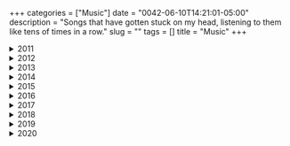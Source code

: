+++
categories = ["Music"]
date = "0042-06-10T14:21:01-05:00"
description = "Songs that have gotten stuck on my head, listening to them like tens of times in a row."
slug = ""
tags = []
title = "Music"
+++


<details>
<summary>2011</summary>


_October 1st, 2011._
<center><iframe width="560" height="315" src="https://www.youtube-nocookie.com/embed/rn7MmS3vazU" frameborder="0" allow="accelerometer; autoplay; encrypted-media; gyroscope; picture-in-picture" allowfullscreen></iframe></center>
<center>I truly believe **Echoes** was made to go along **2001: A Space Odyssey**.\\
_"And no one called us to the land, and no one knows the where's or why's"._</center>


_December 10th, 2011._
<center><iframe width="560" height="315" src="https://www.youtube-nocookie.com/embed/9yAxIdkF2Qo" frameborder="0" allow="accelerometer; autoplay; encrypted-media; gyroscope; picture-in-picture" allowfullscreen></iframe></center>
<center>_"I'll lay down in the sand and let the ocean lead, carry me to Innisfree like pollen on the breeze"._</center>


</details>
<details>
<summary>2012</summary>


_April 24th, 2012._
<center><iframe width="560" height="315" src="https://www.youtube-nocookie.com/embed/HYyw0Zv1iw4" frameborder="0" allow="accelerometer; autoplay; encrypted-media; gyroscope; picture-in-picture" allowfullscreen></iframe></center>
<center>_"Steal me now and forever, I'll steal something good for you"._</center>


_June 16th, 2012._
<center><iframe width="560" height="315" src="https://www.youtube-nocookie.com/embed/0fcRa5Z6LmU" frameborder="0" allow="accelerometer; autoplay; encrypted-media; gyroscope; picture-in-picture" allowfullscreen></iframe></center>
<center>_"In the water where I center my emotion, all the world can pass me by"._</center>


_July 15th, 2012._
<center><iframe width="560" height="315" src="https://www.youtube-nocookie.com/embed/KQH2Kq1QXaI" frameborder="0" allow="accelerometer; autoplay; encrypted-media; gyroscope; picture-in-picture" allowfullscreen></iframe></center>
<center>_"Well, am I getting closer? Will I ever get there? Does it even matter? Do I really need it?"._</center>


_September 23rd, 2012._
<center><iframe width="560" height="315" src="https://www.youtube-nocookie.com/embed/BbWBRnDK_AE" frameborder="0" allow="accelerometer; autoplay; encrypted-media; gyroscope; picture-in-picture" allowfullscreen></iframe></center>
<center>On this day I listened to this song **33 times** while developing [this](https://www.youtube.com/watch?v=CiVLUqopDKA).\\
_"Don't get any big ideas, they're not gonna happen"._</center>


</details>
<details>
<summary>2013</summary>


_February 2th, 2013._
<center><iframe width="560" height="315" src="https://www.youtube-nocookie.com/embed/M8ep7f8fFSI" frameborder="0" allow="accelerometer; autoplay; encrypted-media; gyroscope; picture-in-picture" allowfullscreen></iframe></center>
<center>_"The only one who's judging you is yourself, nobody else"._</center>


_February 4th, 2013._
<center><iframe width="560" height="315" src="https://www.youtube-nocookie.com/embed/UVadPWNLiZs" frameborder="0" allow="accelerometer; autoplay; encrypted-media; gyroscope; picture-in-picture" allowfullscreen></iframe></center>
<center>**Oracular Spectacular** is a fucking amazing album.\\
_"I am fire, where's my form?"._</center>


_March 13th, 2013._
<center><iframe width="560" height="315" src="https://www.youtube-nocookie.com/embed/hO1pn6D-t4M" frameborder="0" allow="accelerometer; autoplay; encrypted-media; gyroscope; picture-in-picture" allowfullscreen></iframe></center>
<center>_"...Shall consume the world to ashes"._</center>


_April 27th, 2013._
<center><iframe width="560" height="315" src="https://www.youtube-nocookie.com/embed/fTaOlBWcl48" frameborder="0" allow="accelerometer; autoplay; encrypted-media; gyroscope; picture-in-picture" allowfullscreen></iframe></center>
<center>_"Pleased to meet you take my hand, there is no way back from here"._</center>


_May 15th, 2013._
<center><iframe width="560" height="315" src="https://www.youtube-nocookie.com/embed/_Osc5Zc9jSE" frameborder="0" allow="accelerometer; autoplay; encrypted-media; gyroscope; picture-in-picture" allowfullscreen></iframe></center>
<center>_"The clock puts its hands 'round, the hourglass waist"._</center>


_May 29th, 2013._
<center><iframe width="560" height="315" src="https://www.youtube-nocookie.com/embed/eBG7P-K-r1Y" frameborder="0" allow="accelerometer; autoplay; encrypted-media; gyroscope; picture-in-picture" allowfullscreen></iframe></center>
<center>_"The only thing I'll ever ask of you, you've got to promise not to stop when I say"._</center>


_June 28th, 2013._
<center><iframe width="560" height="315" src="https://www.youtube-nocookie.com/embed/evG2DDmSdxM" frameborder="0" allow="accelerometer; autoplay; encrypted-media; gyroscope; picture-in-picture" allowfullscreen></iframe></center>
<center>I’ve never heard _“fucking”_ said so beautifully.</center>


_August 8th, 2013._
<center><iframe width="560" height="315" src="https://www.youtube-nocookie.com/embed/Y22tIJ6toPY" frameborder="0" allow="accelerometer; autoplay; encrypted-media; gyroscope; picture-in-picture" allowfullscreen></iframe></center>
<center>**Goodfellas** is an incredible movie.\\
_"My clothes may still be torn and tattled, but in my heart I'd be a king". g_</center>

</details>
<details>
<summary>2014</summary>


_March 10th, 2014._
<center><iframe width="560" height="315" src="https://www.youtube-nocookie.com/embed/56hqrlQxMMI" frameborder="0" allow="accelerometer; autoplay; encrypted-media; gyroscope; picture-in-picture" allowfullscreen></iframe></center>
<center>_"Don’t say **words** you’re gonna regret, don’t let the **fire** rush to your head"._</center>


_March 28th, 2014._
<center><iframe width="560" height="315" src="https://www.youtube-nocookie.com/embed/d3sA5plF6kE" frameborder="0" allow="accelerometer; autoplay; encrypted-media; gyroscope; picture-in-picture" allowfullscreen></iframe></center>
<center>_"I feel the salty waves come in, I feel them crash against my skin,\\
and I smile as I respire **because I know they'll never win**"._</center>


_October 14th, 2014._
<center><iframe width="560" height="315" src="https://www.youtube-nocookie.com/embed/DuQ4WSF6MkQ" frameborder="0" allow="accelerometer; autoplay; encrypted-media; gyroscope; picture-in-picture" allowfullscreen></iframe></center>
<center>_"... And smiles as the puppets dance, in the court of the crimson king"._</center>


_October 24th, 2014._
<center><iframe width="560" height="315" src="https://www.youtube-nocookie.com/embed/AZKcl4-tcuo" frameborder="0" allow="accelerometer; autoplay; encrypted-media; gyroscope; picture-in-picture" allowfullscreen></iframe></center>
<center>_"Is there life on Mars?"_</center>


_November 16th, 2014._
<center><iframe width="560" height="315" src="https://www.youtube-nocookie.com/embed/J0RKpmjjpLQ" frameborder="0" allow="accelerometer; autoplay; encrypted-media; gyroscope; picture-in-picture" allowfullscreen></iframe></center>
<center>It was with this piece of music that I fell in love for the rest of my life with **Philip Glass**' music.</center>


</details>
<details>
<summary>2015</summary>


_April 8th, 2015._
<center><iframe width="560" height="315" src="https://www.youtube-nocookie.com/embed/p-HI3kd5jPc" frameborder="0" allow="accelerometer; autoplay; encrypted-media; gyroscope; picture-in-picture" allowfullscreen></iframe></iframe></center>
<center>**2009**. Astronomy. 10th Grade. Crazy times.\\
_"Tongue-tied and twisted, just and Earth-bound misfit, I"._</center>


_March 30th, 2015._
<center><iframe width="560" height="315" src="https://www.youtube.com/embed/l2cyFpa0mo8" frameborder="0" allow="accelerometer; autoplay; encrypted-media; gyroscope; picture-in-picture" allowfullscreen></iframe></center>
<center>_"Mr. Sandman, bring me a dream"._</center>


_May 21st, 2015._
<center><iframe width="560" height="315" src="https://www.youtube-nocookie.com/embed/bK7HJvmgFnM" frameborder="0" allow="accelerometer; autoplay; encrypted-media; gyroscope; picture-in-picture" allowfullscreen></iframe></center>
<center>I had a **very intense** lucid dream and this song was in it.</center>


_July 19th, 2015._
<center><iframe width="560" height="315" src="https://www.youtube-nocookie.com/embed/4TZPYWfJ6yU" frameborder="0" allow="accelerometer; autoplay; encrypted-media; gyroscope; picture-in-picture" allowfullscreen></iframe></center>
<center>_"Slipped off into the slipstream, she's looking for the summer dream,\\
Came down from the mountain, to find another machine"._</center>


_October 21st, 2015._
<center><iframe width="560" height="315" src="https://www.youtube-nocookie.com/embed/KCkgYhtz64U" frameborder="0" allow="accelerometer; autoplay; encrypted-media; gyroscope; picture-in-picture" allowfullscreen></iframe></center>
<center>Today's the day Marty McFly arrived to the future.\\
_"First time you feel it, it might make you sad, next time you feel it it might make you mad"._</center>

_October 23th, 2015._
<center><iframe width="560" height="315" src="https://www.youtube-nocookie.com/embed/pR_5QRO6kPM" frameborder="0" allow="accelerometer; autoplay; encrypted-media; gyroscope; picture-in-picture" allowfullscreen></iframe></center>
<center>I'm going home.</center>


_October 27th, 2015._
<center><iframe width="560" height="315" src="https://www.youtube-nocookie.com/embed/G_sBOsh-vyI" frameborder="0" allow="accelerometer; autoplay; encrypted-media; gyroscope; picture-in-picture" allowfullscreen></iframe></center>
<center>I felt in love with **Muse** with this song in 2008, and today I get to see them live.\\
_"Don't waste your time, or time will waste you"._</center>


_November 17th, 2015._
<center><iframe width="560" height="315" src="https://www.youtube-nocookie.com/embed/CvFH_6DNRCY" frameborder="0" allow="accelerometer; autoplay; encrypted-media; gyroscope; picture-in-picture" allowfullscreen></iframe></center>
<center>Like **Radiohead** [once wrote](https://www.youtube.com/watch?v=INvrv9ppxvQ), _"I was dropped from the moonbeam, and sailed on shooting stars’"._</center>


_December 22nd, 2015._
<center><iframe width="560" height="315" src="https://www.youtube-nocookie.com/embed/onRk0sjSgFU" frameborder="0" allow="accelerometer; autoplay; encrypted-media; gyroscope; picture-in-picture" allowfullscreen></iframe></center>
<center>Things are ███ in their right place.</center>


</details>
<details>
<summary>2016</summary>


_January 30th, 2016._
<center><iframe width="560" height="315" src="https://www.youtube-nocookie.com/embed/IU2wBKoDOzg" frameborder="0" allow="accelerometer; autoplay; encrypted-media; gyroscope; picture-in-picture" allowfullscreen></iframe></center>
<center>I really love this cover of **David Bowie**'s [song](https://www.youtube.com/watch?v=g33-W9t2q2Q).\\
_"I spoke into his eyes, I thought you died alone, a long long time ago"._</center>


_April 23rd, 2016._
<center><iframe width="560" height="315" src="https://www.youtube-nocookie.com/embed/amCYjep3KMQ" frameborder="0" allow="accelerometer; autoplay; encrypted-media; gyroscope; picture-in-picture" allowfullscreen></iframe></center>
<center>_"The same blood runs through both of us, the blood of a beast who wanders"._</center>


_May 30th, 2016._
<center><iframe width="560" height="315" src="https://www.youtube-nocookie.com/embed/hxDZYi0li88" frameborder="0" allow="accelerometer; autoplay; encrypted-media; gyroscope; picture-in-picture" allowfullscreen></iframe></center>
<center>_"Oh, there's a hole inside my boat, and I need to stay afloat, for the summer"._</center>


_June 10th, 2016._
<center><iframe width="560" height="315" src="https://www.youtube-nocookie.com/embed/K-SRvG6NAFY" frameborder="0" allow="accelerometer; autoplay; encrypted-media; gyroscope; picture-in-picture" allowfullscreen></iframe></center>
<center>_"I stare at the stars, and the sky up above, and think, what am I made of?"._</center>


_July 10th, 2016._
<center><iframe width="560" height="315" src="https://www.youtube-nocookie.com/embed/EfZ8E0tAXPY" frameborder="0" allow="accelerometer; autoplay; encrypted-media; gyroscope; picture-in-picture" allowfullscreen></iframe></center>
<center>An unforgettable road trip down [California 1](https://en.wikipedia.org/wiki/California_State_Route_1).\\
_"I reach as far as I can see, just to change this melody"._</center>


_July 13th, 2016._
<center><iframe width="560" height="315" src="https://www.youtube-nocookie.com/embed/_wFMY0r7X-w" frameborder="0" allow="accelerometer; autoplay; encrypted-media; gyroscope; picture-in-picture" allowfullscreen></iframe></center>
<center>_"I fell asleep amid the flowers, for a couple of hours on a beautiful day"._</center>


_October 4th, 2016._
<center><iframe width="560" height="315" src="https://www.youtube-nocookie.com/embed/KDGMU6sdVBE" frameborder="0" allow="accelerometer; autoplay; encrypted-media; gyroscope; picture-in-picture" allowfullscreen></iframe></center>
<center>_"Darling so share with me, your love if you have enough,\\
Your tears if your holding back, or pain if that’s what it is"._</center>


_October 13th, 2016._
<center><iframe width="560" height="315" src="https://www.youtube-nocookie.com/embed/GVAUnKK1DdQ" frameborder="0" allow="accelerometer; autoplay; encrypted-media; gyroscope; picture-in-picture" allowfullscreen></iframe></center>
<center>This is a race against time itself.</center>


_December 31st, 2016._
<center><iframe width="560" height="315" src="https://www.youtube-nocookie.com/embed/8IJzYAda1wA" frameborder="0" allow="accelerometer; autoplay; encrypted-media; gyroscope; picture-in-picture" allowfullscreen></iframe></center>
<center> This was the last great **christmas** for a long time.\\
_"Hold me close and hold me fast"._</center>


</details>
<details>
<summary>2017</summary>

_April 29th, 2017._
<center><iframe width="560" height="315" src="https://www.youtube-nocookie.com/embed/aQUlA8Hcv4s" frameborder="0" allow="accelerometer; autoplay; encrypted-media; gyroscope; picture-in-picture" allowfullscreen></iframe></center>
<center>_"It's a beautiful new day"._</center>

_October 11th, 2017._
<center><iframe width="560" height="315" src="https://www.youtube-nocookie.com/embed/0Gkhol2Q1og" frameborder="0" allow="accelerometer; autoplay; encrypted-media; gyroscope; picture-in-picture" allowfullscreen></iframe></center>
<center>_"Hunger like a storm, how do I begin?"._</center>


_October 14th, 2017._
<center><iframe width="560" height="315" src="https://www.youtube-nocookie.com/embed/USAQQnQzaSs" frameborder="0" allow="accelerometer; autoplay; encrypted-media; gyroscope; picture-in-picture" allowfullscreen></iframe></center>
<center>I'm living in a different planet.</center>


_December 24th, 2017._
<center><iframe width="560" height="315" src="https://www.youtube-nocookie.com/embed/_ScM9pKlCfo" frameborder="0" allow="accelerometer; autoplay; encrypted-media; gyroscope; picture-in-picture" allowfullscreen></iframe></center>
<center>_"If I had my way I would never leave, keep building these random memories"._</center>

</details>
<details>
<summary>2018</summary>


_March 14th, 2018._
<center><iframe width="560" height="315" src="https://www.youtube-nocookie.com/embed/Leo74b3rqXQ" frameborder="0" allow="accelerometer; autoplay; encrypted-media; gyroscope; picture-in-picture" allowfullscreen></iframe></center>
<center>_"For millions of years mankind lived just like the animals.\\
Then something happened which unleashed the power of our imagination.\\
We learned to talk (And we learned to listen)"._\\
- **[Stephen Hawking](https://en.wikipedia.org/wiki/Stephen_Hawking)**</center>


_June 1st, 2018._
<center><iframe width="560" height="315" src="https://www.youtube-nocookie.com/embed/9-WfR91ETXo" frameborder="0" allow="accelerometer; autoplay; encrypted-media; gyroscope; picture-in-picture" allowfullscreen></iframe></center>
<center>What a lovely summer.</center>


_August 15th, 2018._
<center><iframe width="560" height="315" src="https://www.youtube-nocookie.com/embed/iYYRH4apXDo" frameborder="0" allow="accelerometer; autoplay; encrypted-media; gyroscope; picture-in-picture" allowfullscreen></iframe></center>
<center>_"Planet Earth is blue, and there's nothing I can do"._</center>

<center>_"The stars, like dust, encircle me.\\
In the living mists of light;\\
And all of space I seem to see\\
In one vast burst of sight."_\\
- **Isaac Asimov**'s _"The Stars Like Dust"._</center>


_November 15th, 2018._
<center><iframe width="560" height="315" src="https://www.youtube-nocookie.com/embed/PNmCyZQ4AHk" frameborder="0" allow="accelerometer; autoplay; encrypted-media; gyroscope; picture-in-picture" allowfullscreen></iframe></center>
<center>_"I'll see you in the trees"._</center>


_November 20th, 2018._
<center><iframe width="560" height="315" src="https://www.youtube-nocookie.com/embed/MBWJ_f9Qblk" frameborder="0" allow="accelerometer; autoplay; encrypted-media; gyroscope; picture-in-picture" allowfullscreen></iframe></center>
<center>_"Death is the road to awe"._</center>


</details>
<details>
<summary>2019</summary>


_March 29th, 2019._
<center><iframe width="560" height="315" src="https://www.youtube-nocookie.com/embed/HZ4uzD_hLds" frameborder="0" allow="accelerometer; autoplay; encrypted-media; gyroscope; picture-in-picture" allowfullscreen></iframe></center>
<center>_"It is the springtime of my loving, the second season I am to know"._</center>


_September 2, 2019._
<center><iframe width="560" height="315" src="https://www.youtube-nocookie.com/embed/z6c9Ejfu-iU" frameborder="0" allow="accelerometer; autoplay; encrypted-media; gyroscope; picture-in-picture" allowfullscreen></iframe></center>
<center>_"Children, wake up, hold your mistake up, before they turn the summer into dust"._</center>


_December 17th, 2019._
<center><iframe width="560" height="315" src="https://www.youtube-nocookie.com/embed/ptxwWt2JeGQ" frameborder="0" allow="accelerometer; autoplay; encrypted-media; gyroscope; picture-in-picture" allowfullscreen></iframe></center>
<center>_"I've been in this town so long that back in the city, I've been taken for lost and gone"._</center>


_December 24th, 2019._
<center><iframe width="560" height="315" src="https://www.youtube-nocookie.com/embed/UX2SRgr5Wg8" frameborder="0" allow="accelerometer; autoplay; encrypted-media; gyroscope; picture-in-picture" allowfullscreen></iframe></center>
<center>_"'Cause something must be wrong when everything is right"._</center>


</details>
<details>
<summary>2020</summary>


_March 1st, 2020._
<center><iframe width="560" height="315" src="https://www.youtube-nocookie.com/embed/wRMkOY9OrbU" frameborder="0" allow="accelerometer; autoplay; encrypted-media; gyroscope; picture-in-picture" allowfullscreen></iframe></center>
<center>The **end of the world**, but with jazz.\\
_"The ones you love mean more than anything"._</center>


_April 16th, 2020._
<center><iframe width="560" height="315" src="https://www.youtube-nocookie.com/embed/HB6Ch_VAfIk" frameborder="0" allow="accelerometer; autoplay; encrypted-media; gyroscope; picture-in-picture" allowfullscreen></iframe></center>
<center>**[2020](https://en.wikipedia.org/wiki/2020)** is a _hell_ of a year.</center>


_April 20th, 2020._
<center><iframe width="560" height="315" src="https://www.youtube-nocookie.com/embed/l9_p-nhZXLg" frameborder="0" allow="accelerometer; autoplay; encrypted-media; gyroscope; picture-in-picture" allowfullscreen></iframe></center>
<center><iframe width="560" height="315" src="https://www.youtube-nocookie.com/embed/Vcrb6365GsQ" frameborder="0" allow="accelerometer; autoplay; encrypted-media; gyroscope; picture-in-picture" allowfullscreen></iframe></center>
<center>_"If there is a hell, I’m sure this is how it smells, wish this were a dream, but no, it isn't"._</center>


_June 9th, 2020._
<center><iframe width="560" height="315" src="https://www.youtube-nocookie.com/embed/HuS5NuXRb5Y" frameborder="0" allow="accelerometer; autoplay; encrypted-media; gyroscope; picture-in-picture" allowfullscreen></iframe></center>
<center>_"Lives in a dream, waits at the window"._</center>


_July 19th, 2020._
<center><iframe width="560" height="315" src="https://www.youtube-nocookie.com/embed/mLRjFWDGs1g" frameborder="0" allow="accelerometer; autoplay; encrypted-media; gyroscope; picture-in-picture" allowfullscreen></iframe></center>
<center>_"I'm wearing my heart like a crown"._</center>


_August 27th, 2020._
<center><iframe width="560" height="315" src="https://www.youtube-nocookie.com/embed/WJeeA_O88Zw" frameborder="0" allow="accelerometer; autoplay; encrypted-media; gyroscope; picture-in-picture" allowfullscreen></iframe></center>
<center>[sᴘᴏɪʟᴇʀs] _"If dreams can't come true, then why not pretend?"._</center>


_August 28th, 2020._
<center><iframe width="560" height="315" src="https://www.youtube-nocookie.com/embed/74xG578R3Ss" frameborder="0" allow="accelerometer; autoplay; encrypted-media; gyroscope; picture-in-picture" allowfullscreen></iframe></center>
<center>_"Wake me in a thousand years, when computers can shed tears"._</center>


_August 31st, 2020._
<center><iframe width="560" height="315" src="https://www.youtube-nocookie.com/embed/ItnDN-XIh_g" frameborder="0" allow="accelerometer; autoplay; encrypted-media; gyroscope; picture-in-picture" allowfullscreen></iframe></center>
<center>This is pretty **intense**.</center>


</details>